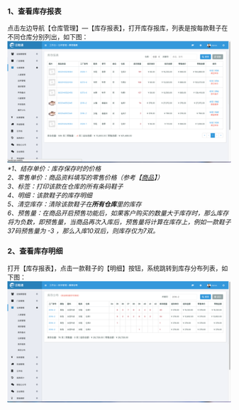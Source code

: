 ### 1、查看库存报表

点击左边导航【仓库管理】—【库存报表】，打开库存报库，列表是按每款鞋子在不同仓库分别列出，如下图：![](/assets/ckgl-kc.png)_\*1、结存单价：库存保存时的价格  
  2、零售单价：商品资料填写的零售价格（参考【_[_商品_](/shang-pin-guan-li/shang-pin.md)_】）  
  3、标签：打印该款在仓库的所有条码鞋子  
  4、明细：该款鞋子的库存明细  
  5、清空库存：清除该款鞋子在**所有仓库**里的库存  
  6、预售量：在商品开启预售功能后，如果客户购买的数量大于库存时，那么库存将为负数，即预售量，当商品再次入库后，预售量将计算在库存上，例如一款鞋子37码预售量为  -3 ，那么入库10双后，则库存仅为7双。_

### 2、查看库存明细

打开【库存报表】，点击一款鞋子的【明细】按钮，系统跳转到库存分布列表，如下图：![](/assets/ckgl-kc-3.png)

